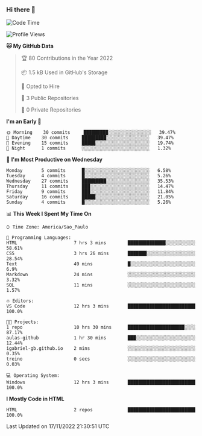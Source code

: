 ### Hi there 👋

<!--
**igabriel-gb/igabriel-gb** is a ✨ _special_ ✨ repository because its `README.md` (this file) appears on your GitHub profile.

Here are some ideas to get you started:

- 🔭 I’m currently working on ...
- 🌱 I’m currently learning ...
- 👯 I’m looking to collaborate on ...
- 🤔 I’m looking for help with ...
- 💬 Ask me about ...
- 📫 How to reach me: ...
- 😄 Pronouns: ...
- ⚡ Fun fact: ...
-->

<!--START_SECTION:waka-->
![Code Time](http://img.shields.io/badge/Code%20Time-20%20hrs%2029%20mins-blue)

![Profile Views](http://img.shields.io/badge/Profile%20Views-89-blue)

**🐱 My GitHub Data** 

> 🏆 80 Contributions in the Year 2022
 > 
> 📦 1.5 kB Used in GitHub's Storage 
 > 
> 💼 Opted to Hire
 > 
> 📜 3 Public Repositories 
 > 
> 🔑 0 Private Repositories  
 > 
**I'm an Early 🐤** 

```text
🌞 Morning    30 commits     █████████░░░░░░░░░░░░░░░░   39.47% 
🌇 Daytime    30 commits     █████████░░░░░░░░░░░░░░░░   39.47% 
🌃 Evening    15 commits     █████░░░░░░░░░░░░░░░░░░░░   19.74% 
🌙 Night      1 commits      ░░░░░░░░░░░░░░░░░░░░░░░░░   1.32%

```
📅 **I'm Most Productive on Wednesday** 

```text
Monday       5 commits      █░░░░░░░░░░░░░░░░░░░░░░░░   6.58% 
Tuesday      4 commits      █░░░░░░░░░░░░░░░░░░░░░░░░   5.26% 
Wednesday    27 commits     █████████░░░░░░░░░░░░░░░░   35.53% 
Thursday     11 commits     ███░░░░░░░░░░░░░░░░░░░░░░   14.47% 
Friday       9 commits      ███░░░░░░░░░░░░░░░░░░░░░░   11.84% 
Saturday     16 commits     █████░░░░░░░░░░░░░░░░░░░░   21.05% 
Sunday       4 commits      █░░░░░░░░░░░░░░░░░░░░░░░░   5.26%

```


📊 **This Week I Spent My Time On** 

```text
⌚︎ Time Zone: America/Sao_Paulo

💬 Programming Languages: 
HTML                     7 hrs 3 mins        ██████████████░░░░░░░░░░░   58.61% 
CSS                      3 hrs 26 mins       ███████░░░░░░░░░░░░░░░░░░   28.54% 
Text                     49 mins             █░░░░░░░░░░░░░░░░░░░░░░░░   6.9% 
Markdown                 24 mins             ░░░░░░░░░░░░░░░░░░░░░░░░░   3.32% 
SQL                      11 mins             ░░░░░░░░░░░░░░░░░░░░░░░░░   1.57%

🔥 Editors: 
VS Code                  12 hrs 3 mins       █████████████████████████   100.0%

🐱‍💻 Projects: 
1 repo                   10 hrs 30 mins      █████████████████████░░░░   87.17% 
aulas-github             1 hr 30 mins        ███░░░░░░░░░░░░░░░░░░░░░░   12.44% 
igabriel-gb.github.io    2 mins              ░░░░░░░░░░░░░░░░░░░░░░░░░   0.35% 
treino                   0 secs              ░░░░░░░░░░░░░░░░░░░░░░░░░   0.03%

💻 Operating System: 
Windows                  12 hrs 3 mins       █████████████████████████   100.0%

```

**I Mostly Code in HTML** 

```text
HTML                     2 repos             █████████████████████████   100.0%

```



 Last Updated on 17/11/2022 21:30:51 UTC
<!--END_SECTION:waka-->
